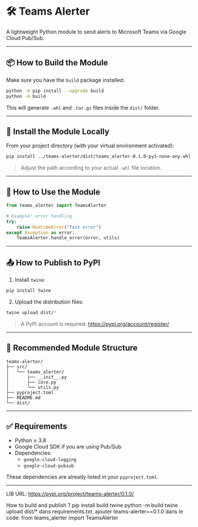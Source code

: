 # 🛠️ Teams Alerter

A lightweight Python module to send alerts to Microsoft Teams via Google Cloud Pub/Sub.

---

## 📦 How to Build the Module

Make sure you have the `build` package installed:

```bash
python -m pip install --upgrade build
python -m build
```

This will generate `.whl` and `.tar.gz` files inside the `dist/` folder.

---

## 🔧 Install the Module Locally

From your project directory (with your virtual environment activated):

```bash
pip install ../teams-alerter/dist/teams_alerter-0.1.0-py3-none-any.whl
```

> Adjust the path according to your actual `.whl` file location.

---

## 🚀 How to Use the Module

```python
from teams_alerter import TeamsAlerter

# Example: error handling
try:
    raise RuntimeError("Test error")
except Exception as error:
    TeamsAlerter.handle_error(error, utils)
```

---

## 📤 How to Publish to PyPI

1. Install `twine`:

```bash
pip install twine
```

2. Upload the distribution files:

```bash
twine upload dist/*
```

> A PyPI account is required: https://pypi.org/account/register/

---

## 📁 Recommended Module Structure

```
teams-alerter/
├── src/
│   └── teams_alerter/
│       ├── __init__.py
│       ├── core.py
│       └── utils.py
├── pyproject.toml
├── README.md
└── dist/
```

---

## ✅ Requirements

- Python ≥ 3.8
- Google Cloud SDK if you are using Pub/Sub
- Dependencies:
  - `google-cloud-logging`
  - `google-cloud-pubsub`

These dependencies are already listed in your `pyproject.toml`.

---

LIB URL:
https://pypi.org/project/teams-alerter/0.1.0/

How to build and publish ?
pip install build twine
python -m build
twine upload dist/*
dans requirements.txt, ajouter teams-alerter==0.1.0
dans le code: from teams_alerter import TeamsAlerter
